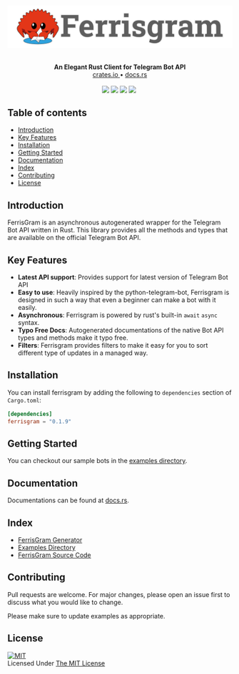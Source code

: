 ![ferris](https://raw.githubusercontent.com/ferrisgram/logos/new-logo/textual-logo/ferrisgram-textual.png)
<p align="center">
    <br>
    <b>An Elegant Rust Client for Telegram Bot API</b>
    <br>
    <a href="https://crates.io/crates/ferrisgram">
        crates.io
    </a>
    •
    <a href="https://docs.rs/ferrisgram">
        docs.rs
    </a>
    <br><br>
  <a href="https://docs.rs/ferrisgram"><img src="https://docs.rs/ferrisgram/badge.svg"></a>
  <a href="https://core.telegram.org/bots/api"><img src="https://img.shields.io/badge/Bot%20API-7.2-blue?logo=telegram"></a>
  <a href="https://telegram.me/Ferrisgram"><img src="https://img.shields.io/badge/Telegram-Channel-blue?logo=telegram"></a>
  <a href="https://telegram.me/FerrisgramSupport"><img src="https://img.shields.io/badge/Telegram-Group-blue?logo=telegram"></a>
  <img>
</p>

## **Table of contents**
- [Introduction](#Introduction)
- [Key Features](#Key-Features)
- [Installation](#Installation)
- [Getting Started](#Getting-Started)
- [Documentation](#Documentation)
- [Index](#Index)
- [Contributing](#Contributing)
- [License](#License)

## **Introduction**
FerrisGram is an asynchronous autogenerated wrapper for the Telegram Bot API written in Rust. This library provides all the methods and types that are available on the official Telegram Bot API.

## **Key Features**
- **Latest API support**: Provides support for latest version of Telegram Bot API
- **Easy to use**: Heavily inspired by the python-telegram-bot, Ferrisgram is designed in such a way that even a beginner can make a bot with it easily.
- **Asynchronous**: Ferrisgram is powered by rust's built-in `await` `async` syntax.  
- **Typo Free Docs**: Autogenerated documentations of the native Bot API types and methods make it typo free.
- **Filters**: Ferrisgram provides filters to make it easy for you to sort different type of updates in a managed way.

## **Installation**
You can install ferrisgram by adding the following to `dependencies` section of `Cargo.toml`:
```toml
[dependencies]
ferrisgram = "0.1.9"
```

## **Getting Started**
You can checkout our sample bots in the [examples directory](examples).

## **Documentation**
Documentations can be found at [docs.rs](https://docs.rs/ferrisgram).

## **Index**
- [FerrisGram Generator](generator)
- [Examples Directory](examples)
- [FerrisGram Source Code](src)

## **Contributing**
Pull requests are welcome. For major changes, please open an issue first to discuss what you would like to change.

Please make sure to update examples as appropriate.


## **License**
[![MIT](https://upload.wikimedia.org/wikipedia/commons/thumb/0/0c/MIT_logo.svg/200px-MIT_logo.svg.png)](https://opensource.org/licenses/MIT)
<br>Licensed Under <a href="https://opensource.org/licenses/MIT">The MIT License</a>
